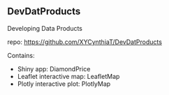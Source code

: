 ## DevDatProducts

Developing Data Products

repo: https://github.com/XYCynthiaT/DevDatProducts

Contains:
* Shiny app: DiamondPrice
* Leaflet interactive map: LeafletMap
* Plotly interactive plot: PlotlyMap
